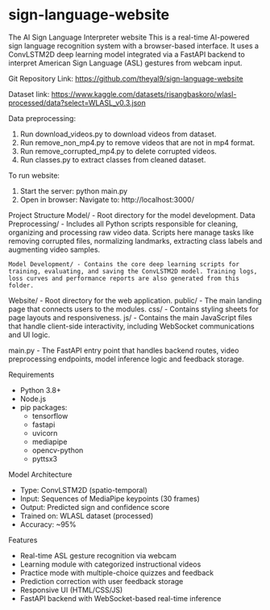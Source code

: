 # sign-language-website
The AI Sign Language Interpreter website 
This is a real-time AI-powered sign language recognition system with a browser-based interface. It uses a ConvLSTM2D deep learning model integrated via a FastAPI backend to interpret American Sign Language (ASL) gestures from webcam input.

Git Repository Link: https://github.com/theyal9/sign-language-website

Dataset link: https://www.kaggle.com/datasets/risangbaskoro/wlasl-processed/data?select=WLASL_v0.3.json

Data preprocessing:
1.  Run download_videos.py to download videos from dataset.
2.  Run remove_non_mp4.py to remove videos that are not in mp4 format.
3.  Run remove_corrupted_mp4.py to delete corrupted videos.
4.  Run classes.py to extract classes from cleaned dataset.

To run website:
1.  Start the server:
    python main.py
2.  Open in browser:
    Navigate to: http://localhost:3000/

Project Structure
Model/ - Root directory for the model development. 
    Data Preprocessing/ - Includes all Python scripts responsible for cleaning, organizing and processing raw video data. Scripts here manage tasks like removing corrupted files, normalizing landmarks, extracting class labels and augmenting video samples. 

    Model Development/ - Contains the core deep learning scripts for training, evaluating, and saving the ConvLSTM2D model. Training logs, loss curves and performance reports are also generated from this folder. 

Website/ -  Root directory for the web application. 
public/ - The main landing page that connects users to the modules. 
    css/ - Contains styling sheets for page layouts and responsiveness. 
    js/ -  Contains the main JavaScript files that handle client-side interactivity, including WebSocket communications and UI logic. 

main.py - The FastAPI entry point that handles backend routes, video preprocessing endpoints, model inference logic and feedback storage.

Requirements
- Python 3.8+
- Node.js 
- pip packages:
  - tensorflow
  - fastapi
  - uvicorn
  - mediapipe
  - opencv-python
  - pyttsx3

Model Architecture
- Type: ConvLSTM2D (spatio-temporal)
- Input: Sequences of MediaPipe keypoints (30 frames)
- Output: Predicted sign and confidence score
- Trained on: WLASL dataset (processed)
- Accuracy: ~95%

Features
- Real-time ASL gesture recognition via webcam
- Learning module with categorized instructional videos
- Practice mode with multiple-choice quizzes and feedback
- Prediction correction with user feedback storage
- Responsive UI (HTML/CSS/JS)
- FastAPI backend with WebSocket-based real-time inference